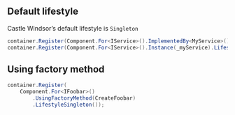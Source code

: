 ## Default lifestyle

Castle Windsor’s default lifestyle is `Singleton`

```csharp
container.Register(Component.For<IService>().ImplementedBy<MyService>()); // implicit Singleton
container.Register(Component.For<IService>().Instance(_myService).LifestyleSingleton()); // explicit Singleton
```

## Using factory method

```csharp
container.Register(
    Component.For<IFoobar>()
        .UsingFactoryMethod(CreateFoobar)
        .LifestyleSingleton());
```

